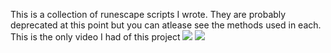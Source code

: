 This is a collection of runescape scripts I wrote. They are probably deprecated at this point but you can atlease see the methods used in each.
This is the only video I had of this project
<img src="[https://s3.ezgif.com/tmp/ezgif-3-64733ab0f1.gif](https://s3.ezgif.com/tmp/ezgif-3-64733ab0f1.gif)"/>
<img src="https://i.ibb.co/MSnjbP6/bubblesort.gif">
